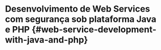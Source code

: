 # Desenvolvimento de Web Services com segurança sob plataforma Java e PHP {#web-service-development-with-java-and-php}



